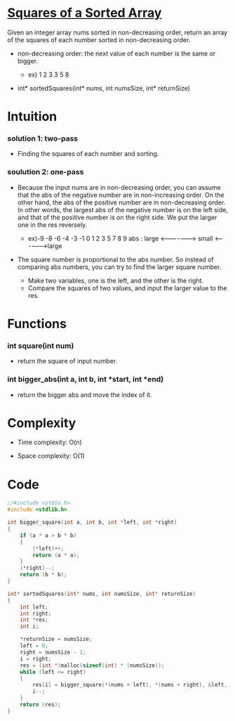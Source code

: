 # [Squares of a Sorted Array][link]
[link]: https://leetcode.com/explore/featured/card/fun-with-arrays/521/introduction/3240/ "link"

Given an integer array nums sorted in non-decreasing order, return an array of the squares of each number sorted in non-decreasing order.  
- non-decreasing order: the next value of each number is the same or bigger.
	- ex) 1 2 3 3 5 8

- int* sortedSquares(int* nums, int numsSize, int* returnSize)

# Intuition
### solution 1: two-pass
- Finding the squares of each number and sorting.

### soulution 2: one-pass
- Because the input nums are in non-decreasing order, you can assume that the abs of the negative number are in non-increasing order. On the other hand, the abs of the positive number are in non-decreasing order. In other words, the largest abs of the negative number is on the left side, and that of the positive number is on the right side. We put the larger one in the res reversely.
    - ex)-9 -8 -6 -4 -3 -1 0 1 2 3 5 7 8 9
    abs : large <-------> small <------>large 
- The square number is proportional to the abs number. So instead of comparing abs numbers, you can try to find the larger square number. 

    - Make two variables, one is the left, and the other is the right.
    - Compare the squares of two values, and input the larger value to the res.

# Functions
### int square(int num)
- return the square of input number.

### int bigger_abs(int a, int b, int *start, int *end)
- return the bigger abs and move the index of it.

# Complexity
- Time complexity: O(n)

- Space complexity: O(1)

# Code
```c
//#include <stdio.h>
#include <stdlib.h>

int bigger_square(int a, int b, int *left, int *right)
{
	if (a * a > b * b)
	{
		(*left)++;
		return (a * a);
	}
	(*right)--;
	return (b * b);
}

int* sortedSquares(int* nums, int numsSize, int* returnSize)
{
	int	left;
	int right;
	int *res;
	int i;

	*returnSize = numsSize;
	left = 0;
	right = numsSize - 1;
	i = right;
	res = (int *)malloc(sizeof(int) * (numsSize));
	while (left <= right)
	{
		res[i] = bigger_square(*(nums + left), *(nums + right), &left, &right);
		i--;
	}
	return (res);
}
